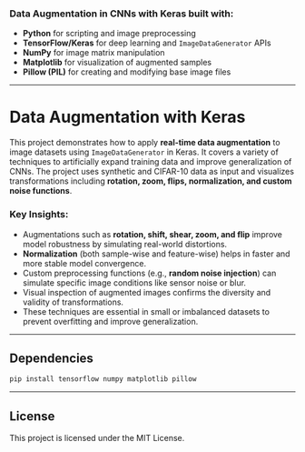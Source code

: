 ### Data Augmentation in CNNs with Keras built with:  
- **Python** for scripting and image preprocessing  
- **TensorFlow/Keras** for deep learning and `ImageDataGenerator` APIs  
- **NumPy** for image matrix manipulation  
- **Matplotlib** for visualization of augmented samples  
- **Pillow (PIL)** for creating and modifying base image files  

---

# Data Augmentation with Keras

This project demonstrates how to apply **real-time data augmentation** to image datasets using `ImageDataGenerator` in Keras. It covers a variety of techniques to artificially expand training data and improve generalization of CNNs. The project uses synthetic and CIFAR-10 data as input and visualizes transformations including **rotation, zoom, flips, normalization, and custom noise functions**.

### **Key Insights:**  
- Augmentations such as **rotation, shift, shear, zoom, and flip** improve model robustness by simulating real-world distortions.  
- **Normalization** (both sample-wise and feature-wise) helps in faster and more stable model convergence.  
- Custom preprocessing functions (e.g., **random noise injection**) can simulate specific image conditions like sensor noise or blur.  
- Visual inspection of augmented images confirms the diversity and validity of transformations.  
- These techniques are essential in small or imbalanced datasets to prevent overfitting and improve generalization.

---

## Dependencies

```bash
pip install tensorflow numpy matplotlib pillow
```

---
## License
This project is licensed under the MIT License.
